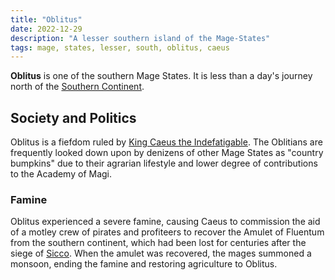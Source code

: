 ```yaml
---
title: "Oblitus"
date: 2022-12-29
description: "A lesser southern island of the Mage-States"
tags: mage, states, lesser, south, oblitus, caeus
---
```


**Oblitus** is one of the southern Mage States. It is less than a day's journey
north of the [Southern Continent](../Southern_Continent/).

## Society and Politics

Oblitus is a fiefdom ruled by [King Caeus the Indefatigable](../Caeus_V/).
The Oblitians are frequently looked down upon by
denizens of other Mage States as "country bumpkins" due to their agrarian
lifestyle and lower degree of contributions to the Academy of Magi.

### Famine

Oblitus experienced a severe famine, causing Caeus to commission the aid of a
motley crew of pirates and profiteers to recover the Amulet of Fluentum from the
southern continent, which had been lost for centuries after the siege of [Sicco](../Sicco/).
When the amulet was recovered, the mages summoned a monsoon, ending the famine
and restoring agriculture to Oblitus. 

